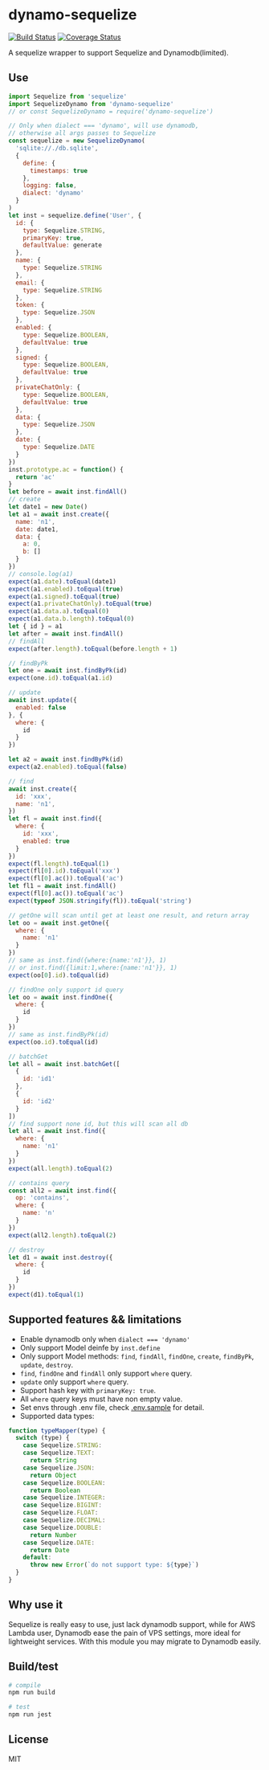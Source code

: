 # dynamo-sequelize

[![Build Status](https://img.shields.io/endpoint.svg?url=https%3A%2F%2Factions-badge.atrox.dev%2Fatrox%2Fsync-dotenv%2Fbadge)](https://github.com/zxdong262/dynamo-sequelize/actions)
[![Coverage Status](https://coveralls.io/repos/github/zxdong262/dynamo-sequelize/badge.svg?branch=release)](https://coveralls.io/github/zxdong262/dynamo-sequelize?branch=release)

A sequelize wrapper to support Sequelize and Dynamodb(limited).

## Use

```js
import Sequelize from 'sequelize'
import SequelizeDynamo from 'dynamo-sequelize'
// or const SequelizeDynamo = require('dynamo-sequelize')

// Only when dialect === 'dynamo', will use dynamodb,
// otherwise all args passes to Sequelize
const sequelize = new SequelizeDynamo(
  'sqlite://./db.sqlite',
  {
    define: {
      timestamps: true
    },
    logging: false,
    dialect: 'dynamo'
  }
)
let inst = sequelize.define('User', {
  id: {
    type: Sequelize.STRING,
    primaryKey: true,
    defaultValue: generate
  },
  name: {
    type: Sequelize.STRING
  },
  email: {
    type: Sequelize.STRING
  },
  token: {
    type: Sequelize.JSON
  },
  enabled: {
    type: Sequelize.BOOLEAN,
    defaultValue: true
  },
  signed: {
    type: Sequelize.BOOLEAN,
    defaultValue: true
  },
  privateChatOnly: {
    type: Sequelize.BOOLEAN,
    defaultValue: true
  },
  data: {
    type: Sequelize.JSON
  },
  date: {
    type: Sequelize.DATE
  }
})
inst.prototype.ac = function() {
  return 'ac'
}
let before = await inst.findAll()
// create
let date1 = new Date()
let a1 = await inst.create({
  name: 'n1',
  date: date1,
  data: {
    a: 0,
    b: []
  }
})
// console.log(a1)
expect(a1.date).toEqual(date1)
expect(a1.enabled).toEqual(true)
expect(a1.signed).toEqual(true)
expect(a1.privateChatOnly).toEqual(true)
expect(a1.data.a).toEqual(0)
expect(a1.data.b.length).toEqual(0)
let { id } = a1
let after = await inst.findAll()
// findAll
expect(after.length).toEqual(before.length + 1)

// findByPk
let one = await inst.findByPk(id)
expect(one.id).toEqual(a1.id)

// update
await inst.update({
  enabled: false
}, {
  where: {
    id
  }
})

let a2 = await inst.findByPk(id)
expect(a2.enabled).toEqual(false)

// find
await inst.create({
  id: 'xxx',
  name: 'n1',
})
let fl = await inst.find({
  where: {
    id: 'xxx',
    enabled: true
  }
})
expect(fl.length).toEqual(1)
expect(fl[0].id).toEqual('xxx')
expect(fl[0].ac()).toEqual('ac')
let fl1 = await inst.findAll()
expect(fl[0].ac()).toEqual('ac')
expect(typeof JSON.stringify(fl)).toEqual('string')

// getOne will scan until get at least one result, and return array
let oo = await inst.getOne({
  where: {
    name: 'n1'
  }
})
// same as inst.find({where:{name:'n1'}}, 1)
// or inst.find({limit:1,where:{name:'n1'}}, 1)
expect(oo[0].id).toEqual(id)

// findOne only support id query
let oo = await inst.findOne({
  where: {
    id
  }
})
// same as inst.findByPk(id)
expect(oo.id).toEqual(id)

// batchGet
let all = await inst.batchGet([
  {
    id: 'id1'
  },
  {
    id: 'id2'
  }
])
// find support none id, but this will scan all db
let all = await inst.find({
  where: {
    name: 'n1'
  }
})
expect(all.length).toEqual(2)

// contains query
const all2 = await inst.find({
  op: 'contains',
  where: {
    name: 'n'
  }
})
expect(all2.length).toEqual(2)

// destroy
let d1 = await inst.destroy({
  where: {
    id
  }
})
expect(d1).toEqual(1)
```

## Supported features && limitations

- Enable dynamodb only when `dialect === 'dynamo'`
- Only support Model deinfe by `inst.define`
- Only support Model methods: `find`, `findAll`, `findOne`, `create`, `findByPk`, `update`, `destroy`.
- `find`, `findOne` and `findAll` only support `where` query.
- `update` only support `where` query.
- Support hash key with `primaryKey: true`.
- All `where` query keys must have non empty value.
- Set envs through .env file, check [.env.sample](.env.sample) for detail.
- Supported data types:

```js
function typeMapper(type) {
  switch (type) {
    case Sequelize.STRING:
    case Sequelize.TEXT:
      return String
    case Sequelize.JSON:
      return Object
    case Sequelize.BOOLEAN:
      return Boolean
    case Sequelize.INTEGER:
    case Sequelize.BIGINT:
    case Sequelize.FLOAT:
    case Sequelize.DECIMAL:
    case Sequelize.DOUBLE:
      return Number
    case Sequelize.DATE:
      return Date
    default:
      throw new Error(`do not support type: ${type}`)
  }
}
```

## Why use it

Sequelize is really easy to use, just lack dynamodb support, while for AWS Lambda user, Dynamodb ease the pain of VPS settings, more ideal for lightweight services. With this module you may migrate to Dynamodb easily.

## Build/test

```bash
# compile
npm run build

# test
npm run jest
```

## License

MIT
